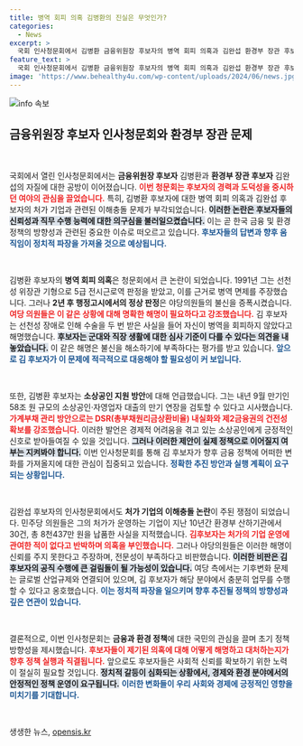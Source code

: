 ```yaml
---
title: 병역 회피 의혹 김병환의 진실은 무엇인가?
categories:
  - News
excerpt: >
  국회 인사청문회에서 김병환 금융위원장 후보자의 병역 회피 의혹과 김완섭 환경부 장관 후보자의 이해충돌 논란이 격렬한 공방을 일으켰습니다. 양 후보자의 해명과 야당의 공격 속에 금융 및 환경 정책의 미래가 주목받고 있습니다.
feature_text: >
  국회 인사청문회에서 김병환 금융위원장 후보자의 병역 회피 의혹과 김완섭 환경부 장관 후보자의 이해충돌 논란이 격렬한 공방을 일으켰습니다. 양 후보자의 해명과 야당의 공격 속에 금융 및 환경 정책의 미래가 주목받고 있습니다.
image: 'https://www.behealthy4u.com/wp-content/uploads/2024/06/news.jpg'
---
```


<p><img src="https://www.behealthy4u.com/wp-content/uploads/2024/06/news.jpg" alt="info 속보" /></p>

<h2 data-ke-size="size26">금융위원장 후보자 인사청문회와 환경부 장관 문제</h2>

<p data-ke-size="size16">&nbsp;</p>

<p>국회에서 열린 인사청문회에서는 <strong>금융위원장 후보자</strong> 김병환과 <strong>환경부 장관 후보자</strong> 김완섭의 자질에 대한 공방이 이어졌습니다. <b><span style="color: #ee2323;">이번 청문회는 후보자의 경력과 도덕성을 중시하던 여야의 관심을 끌었습니다.</span></b> 특히, 김병환 후보자에 대한 병역 회피 의혹과 김완섭 후보자의 처가 기업과 관련된 이해충돌 문제가 부각되었습니다. <b><span style="background-color: #21538527;">이러한 논란은 후보자들의 신뢰성과 직무 수행 능력에 대한 의구심을 불러일으켰습니다.</span></b> 이는 곧 한국 금융 및 환경 정책의 방향성과 관련된 중요한 이슈로 떠오르고 있습니다. <b><span style="color: #1a5490;">후보자들의 답변과 향후 움직임이 정치적 파장을 가져올 것으로 예상됩니다.</span></b></p>

<p data-ke-size="size16">&nbsp;</p>

<p>김병환 후보자의 <strong>병역 회피 의혹</strong>은 청문회에서 큰 논란이 되었습니다. 1991년 그는 선천성 위장관 기형으로 5급 전시근로역 판정을 받았고, 이를 근거로 병역 면제를 주장했습니다. 그러나 <strong>2년 후 행정고시에서의 정상 판정</strong>은 야당의원들의 불신을 증폭시켰습니다. <b><span style="color: #ee2323;">여당 의원들은 이 같은 상황에 대해 명확한 해명이 필요하다고 강조했습니다.</span></b> 김 후보자는 선천성 장애로 인해 수술을 두 번 받은 사실을 들어 자신이 병역을 회피하지 않았다고 해명했습니다. <b><span style="background-color: #21538527;">후보자는 군대와 직장 생활에 대한 심사 기준이 다를 수 있다는 의견을 내놓았습니다.</span></b> 이 같은 해명은 불신을 해소하기에 부족하다는 평가를 받고 있습니다. <b><span style="color: #1a5490;">앞으로 김 후보자가 이 문제에 적극적으로 대응해야 할 필요성이 커 보입니다.</span></b></p>

<p data-ke-size="size16">&nbsp;</p>

<p>또한, 김병환 후보자는 <strong>소상공인 지원 방안</strong>에 대해 언급했습니다. 그는 내년 9월 만기인 58조 원 규모의 소상공인·자영업자 대출의 만기 연장을 검토할 수 있다고 시사했습니다. <b><span style="color: #ee2323;">가계부채 관리 방안으로는 DSR(총부채원리금상환비율) 내실화와 제2금융권의 건전성 확보를 강조했습니다.</span></b> 이러한 발언은 경제적 어려움을 겪고 있는 소상공인에게 긍정적인 신호로 받아들여질 수 있을 것입니다. <b><span style="background-color: #21538527;">그러나 이러한 제안이 실제 정책으로 이어질지 여부는 지켜봐야 합니다.</span></b> 이번 인사청문회를 통해 김 후보자가 향후 금융 정책에 어떠한 변화를 가져올지에 대한 관심이 집중되고 있습니다. <b><span style="color: #1a5490;">정확한 추진 방안과 실행 계획이 요구되는 상황입니다.</span></b></p>

<p data-ke-size="size16">&nbsp;</p>

<p>김완섭 후보자의 인사청문회에서도 <strong>처가 기업의 이해충돌 논란</strong>이 주된 쟁점이 되었습니다. 민주당 의원들은 그의 처가가 운영하는 기업이 지난 10년간 환경부 산하기관에서 30건, 총 8천437만 원을 납품한 사실을 지적했습니다. <b><span style="color: #ee2323;">김후보자는 처가의 기업 운영에 관여한 적이 없다고 반박하며 의혹을 부인했습니다.</span></b> 그러나 야당의원들은 이러한 해명이 신뢰를 주지 못한다고 주장하며, 전문성이 부족하다고 비판했습니다. <b><span style="background-color: #21538527;">이러한 비판은 김 후보자의 공직 수행에 큰 걸림돌이 될 가능성이 있습니다.</span></b> 여당 측에서는 기후변화 문제는 글로벌 산업규제와 연결되어 있으며, 김 후보자가 해당 분야에서 충분히 업무를 수행할 수 있다고 옹호했습니다. <b><span style="color: #1a5490;">이는 정치적 파장을 일으키며 향후 추진될 정책의 방향성과 깊은 연관이 있습니다.</span></b></p>

<p data-ke-size="size16">&nbsp;</p>

<p>결론적으로, 이번 인사청문회는 <strong>금융과 환경 정책</strong>에 대한 국민의 관심을 끌며 초기 정책 방향성을 제시했습니다. <b><span style="color: #ee2323;">후보자들이 제기된 의혹에 대해 어떻게 해명하고 대처하는지가 향후 정책 실행과 직결됩니다.</span></b> 앞으로도 후보자들은 사회적 신뢰를 확보하기 위한 노력이 절실히 필요할 것입니다. <b><span style="background-color: #21538527;">정치적 갈등이 심화되는 상황에서, 경제와 환경 분야에서의 안정적인 정책 운영이 요구됩니다.</span></b> <b><span style="color: #1a5490;">이러한 변화들이 우리 사회와 경제에 긍정적인 영향을 미치기를 기대합니다.</span></b></p>

<p data-ke-size="size16">&nbsp;</p>
생생한 뉴스, <a href="https://opensis.kr" rel="dofollow">opensis.kr</a>


